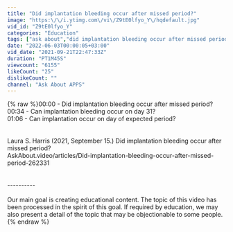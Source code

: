 ```yaml
---
title: "Did implantation bleeding occur after missed period?"
image: "https:\/\/i.ytimg.com\/vi\/Z9tE0lfyo_Y\/hqdefault.jpg"
vid_id: "Z9tE0lfyo_Y"
categories: "Education"
tags: ["ask about","did implantation bleeding occur after missed period","implantation bleeding after missed period"]
date: "2022-06-03T00:00:05+03:00"
vid_date: "2021-09-21T22:47:33Z"
duration: "PT1M45S"
viewcount: "6155"
likeCount: "25"
dislikeCount: ""
channel: "Ask About APPS"
---
```

{% raw %}00:00 - Did implantation bleeding occur after missed period?<br />00:34 - Can implantation bleeding occur on day 31?<br />01:06 - Can implantation occur on day of expected period?<br /><br /><br />Laura S. Harris (2021, September 15.) Did implantation bleeding occur after missed period?<br />    AskAbout.video/articles/Did-implantation-bleeding-occur-after-missed-period-262331<br /><br /><br />----------<br /><br />Our main goal is creating educational content. The topic of this video has been processed in the spirit of this goal. If required by education, we may also present a detail of the topic that may be objectionable to some people.{% endraw %}
